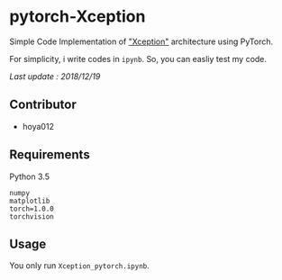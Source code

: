 # pytorch-Xception
Simple Code Implementation of ["Xception"](https://arxiv.org/abs/1610.02357) architecture using PyTorch.



For simplicity, i write codes in `ipynb`. So, you can easliy test my code.

*Last update : 2018/12/19*

## Contributor
* hoya012

## Requirements
Python 3.5
```
numpy
matplotlib
torch=1.0.0
torchvision
```

## Usage
You only run `Xception_pytorch.ipynb`.

